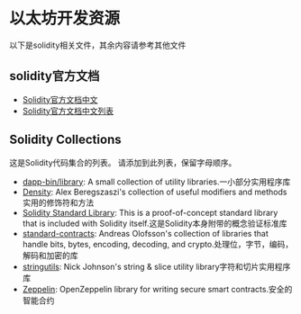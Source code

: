 # 以太坊开发资源
以下是solidity相关文件，其余内容请参考其他文件
## solidity官方文档
* [Solidity官方文档中文](https://zhuanlan.zhihu.com/p/27790835)
* [Solidity官方文档中文列表](https://www.zhihu.com/people/zaakin/posts)  
## Solidity Collections
这是Solidity代码集合的列表。 请添加到此列表，保留字母顺序。
* [dapp-bin/library](https://github.com/ethereum/dapp-bin/tree/master/library): A small collection of utility libraries.一小部分实用程序库
* [Density](https://github.com/axic/density): Alex Beregszaszi's collection of useful modifiers and methods实用的修饰符和方法
* [Solidity Standard Library](https://github.com/ethereum/solidity/tree/develop/std): This is a proof-of-concept standard library that is included with Solidity itself.这是Solidity本身附带的概念验证标准库
* [standard-contracts](https://github.com/androlo/standard-contracts/): Andreas Olofsson's collection of libraries that handle bits, bytes, encoding, decoding, and crypto.处理位，字节，编码，解码和加密的库
* [stringutils](https://github.com/Arachnid/solidity-stringutils): Nick Johnson's string & slice utility library字符和切片实用程序库
* [Zeppelin](https://github.com/OpenZeppelin/zeppelin-solidity): OpenZeppelin library for writing secure smart contracts.安全的智能合约